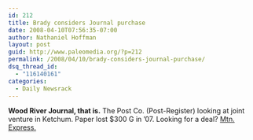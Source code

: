 ```yaml
---
id: 212
title: Brady considers Journal purchase
date: 2008-04-10T07:56:35-07:00
author: Nathaniel Hoffman
layout: post
guid: http://www.paleomedia.org/?p=212
permalink: /2008/04/10/brady-considers-journal-purchase/
dsq_thread_id:
  - "116140161"
categories:
  - Daily Newsrack
---
```

**Wood River Journal, that is.** The Post Co. (Post-Register) looking at joint venture in Ketchum. Paper lost $300 G in &#8217;07. Looking for a deal? [Mtn. Express.](http://www.mtexpress.com/index2.php?ID=2005120195)